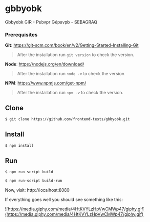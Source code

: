 # gbbyobk
Gbbyobk GIR - Pubvpr Gépavpb - SEBAGRAQ

### Prerequisites

**Git**: https://git-scm.com/book/en/v2/Getting-Started-Installing-Git
 > After the installation run `git version` to check the version.

**Node**: https://nodejs.org/en/download/

> After the installation run `node -v` to check the version.

**NPM**: https://www.npmjs.com/get-npm/

> After the installation run `npm -v` to check the version.

## Clone

```sh
$ git clone https://github.com/frontend-tests/gbbyobk.git
```

## Install

```sh
$ npm install
```

## Run

```sh
$ npm run-script build
```

```sh
$ npm run-script build-run
```

Now, visit: http://localhost:8080

If everything goes well you should see something like this:

![https://media.giphy.com/media/4HtKVYLzHpVwCMWp47/giphy.gif](https://media.giphy.com/media/4HtKVYLzHpVwCMWp47/giphy.gif)
